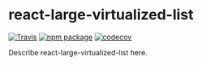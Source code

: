 # react-large-virtualized-list

[![Travis][build-badge]][build]
[![npm package][npm-badge]][npm]
[![codecov](https://codecov.io/gh/bramgiessen/react-large-virtualized-list/branch/main/graph/badge.svg)](https://codecov.io/gh/bramgiessen/react-large-virtualized-list)

Describe react-large-virtualized-list here.

[build-badge]: https://img.shields.io/travis/bramgiessen/react-large-virtualized-list/main.png?style=flat-square
[build]: https://travis-ci.com/github/bramgiessen/react-large-virtualized-list

[npm-badge]: https://img.shields.io/npm/v/react-large-virtualized-list.png?style=flat-square
[npm]: https://www.npmjs.org/package/react-large-virtualized-list


